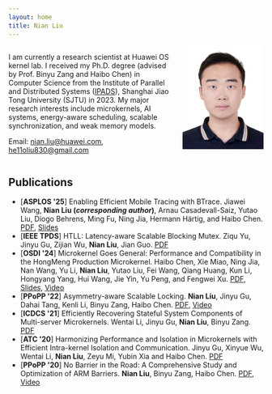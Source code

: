 ```yaml
---
layout: home
title: Nian Liu
---
```


<div style="overflow: auto;">
<div style="float: right; margin-left: 20px;">
<img src="assets/img/home.jpg" width="160"/>
</div> 
<p>I am currently a research scientist at Huawei OS kernel lab. I received my Ph.D. degree (advised by Prof. Binyu Zang and Haibo Chen) in Computer Science from the Institute of Parallel and Distributed Systems (<a href="https://ipads.se.sjtu.edu.cn/">IPADS</a>), Shanghai Jiao Tong University (SJTU) in 2023.
My major research interests include microkernels, AI systems, energy-aware scheduling, scalable synchronization, and weak memory models. 
</p>

<p>Email: <a href="nian.liu@huawei.com">nian.liu@huawei.com</a>, <a href="he11oliu830@gmail.com">he11oliu830@gmail.com</a></p>
</div>


## Publications

- [**ASPLOS '25**] Enabling Efficient Mobile Tracing with BTrace. Jiawei Wang, **Nian Liu (*corresponding author*)**, Arnau Casadevall-Saiz, Yutao Liu, Diogo Behrens, Ming Fu, Ning Jia, Hermann Härtig, and Haibo Chen. [PDF](https://wangjwchn.github.io/papers/ASPLOS2025.pdf), [Slides](https://wangjwchn.github.io/papers/ASPLOS2025-slides.pdf)
- [**IEEE TPDS**] HTLL: Latency-aware Scalable Blocking Mutex. Ziqu Yu, Jinyu Gu, Zijian Wu, **Nian Liu**, Jian Guo. [PDF](https://ieeexplore.ieee.org/stamp/stamp.jsp?arnumber=10830557)
- [**OSDI '24**] Microkernel Goes General: Performance and Compatibility in the HongMeng Production Microkernel. Haibo Chen, Xie Miao, Ning Jia, Nan Wang, Yu Li, **Nian Liu**, Yutao Liu, Fei Wang, Qiang Huang, Kun Li, Hongyang Yang, Hui Wang, Jie Yin, Yu Peng, and Fengwei Xu. [PDF](https://www.usenix.org/system/files/osdi24-chen-haibo.pdf), [Slides](https://www.usenix.org/system/files/osdi24_slides-chen-haibo.pdf), [Video](https://www.bilibili.com/video/BV1ME4teUEMP)
- [**PPoPP '22**] Asymmetry-aware Scalable Locking. **Nian Liu**, Jinyu Gu, Dahai Tang, Kenli Li, Binyu Zang, Haibo Chen. [PDF](https://ipads.se.sjtu.edu.cn/_media/publications/libasl-final.pdf), [Video](https://www.bilibili.com/video/BV14S4y1K7F8)
- [**ICDCS '21**] Efficiently Recovering Stateful System Components of Multi-server Microkernels. Wentai Li, Jinyu Gu, **Nian Liu**, Binyu Zang. [PDF](https://ieeexplore.ieee.org/document/9546453)
- [**ATC '20**] Harmonizing Performance and Isolation in Microkernels with Efficient Intra-kernel Isolation and Communication. Jinyu Gu, Xinyue Wu, Wentai Li, **Nian Liu**, Zeyu Mi, Yubin Xia and Haibo Chen. [PDF](https://www.usenix.org/system/files/atc20-gu.pdf)
- [**PPoPP '20**] No Barrier in the Road: A Comprehensive Study and Optimization of ARM Barriers. **Nian Liu**, Binyu Zang, Haibo Chen. [PDF](https://ipads.se.sjtu.edu.cn/_media/publications/liuppopp20.pdf), [Video](https://www.bilibili.com/video/BV1ki4y1x7wX)
